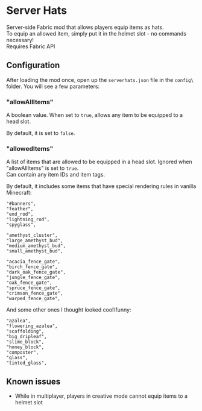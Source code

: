 # Server Hats
Server-side Fabric mod that allows players equip items as hats.  
To equip an allowed item, simply put it in the helmet slot - no commands necessary!  
Requires Fabric API  

## Configuration
After loading the mod once, open up the `serverhats.json` file in the `config\` folder. You will see a few parameters:

### "allowAllItems"
A boolean value. When set to `true`, allows any item to be equipped to a head slot.

By default, it is set to `false`.  

### "allowedItems"
A list of items that are allowed to be equipped in a head slot. Ignored when "allowAllItems" is set to `true`.  
Can contain any item IDs and item tags.

By default, it includes some items that have special rendering rules in vanilla Minecraft:  
```
"#banners",
"feather",
"end_rod",
"lightning_rod",
"spyglass",

"amethyst_cluster",
"large_amethyst_bud",
"medium_amethyst_bud",
"small_amethyst_bud",

"acacia_fence_gate",
"birch_fence_gate",
"dark_oak_fence_gate",
"jungle_fence_gate",
"oak_fence_gate",
"spruce_fence_gate",
"crimson_fence_gate",
"warped_fence_gate",
```

And some other ones I thought looked cool\funny:
```
"azalea",
"flowering_azalea",
"scaffolding",
"big_dripleaf",
"slime_block",
"honey_block",
"composter",
"glass",
"tinted_glass",
```

## Known issues
* While in multiplayer, players in creative mode cannot equip items to a helmet slot
